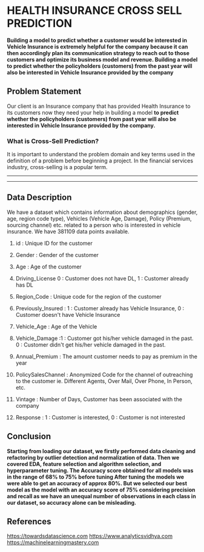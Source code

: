 # HEALTH INSURANCE CROSS SELL PREDICTION


**Building a model to predict whether a customer would be interested in Vehicle Insurance is extremely helpful for the company because it can then accordingly plan its communication strategy to reach out to those customers and optimize its business model and revenue. Building a model to predict whether the policyholders (customers) from the past year will also be interested in Vehicle Insurance provided by the company**

## **Problem Statement**
Our client is an Insurance company that has provided Health Insurance to its customers now they need your help in building a model **to predict whether the policyholders (customers) from past year will also be interested in Vehicle Insurance provided by the company.**

### **What is Cross-Sell Prediction?**


 It is important to understand the problem domain and key terms used in the definition of a problem before beginning a project. In the financial services industry, cross-selling is a popular term.

---
---

## **Data Description**

We have a dataset which contains information about demographics (gender, age, region code type), Vehicles (Vehicle Age, Damage), Policy (Premium, sourcing channel) etc. related to a person who is interested in vehicle insurance. We have 381109 data points available.

1. id :	Unique ID for the customer

2. Gender	: Gender of the customer

3. Age :	Age of the customer

4. Driving_License	0 : Customer does not have DL, 1 : Customer already has DL

5. Region_Code :	Unique code for the region of the customer

6. Previously_Insured	: 1 : Customer already has Vehicle Insurance, 0 : Customer doesn't have Vehicle Insurance

7. Vehicle_Age :	Age of the Vehicle

8. Vehicle_Damage	 :1 : Customer got his/her vehicle damaged in the past. 0 : Customer didn't get his/her vehicle damaged in the past.

9. Annual_Premium	: The amount customer needs to pay as premium in the year

10. PolicySalesChannel :	Anonymized Code for the channel of outreaching to the customer ie. Different Agents, Over Mail, Over Phone, In Person, etc.

11. Vintage :	Number of Days, Customer has been associated with the company

12. Response :	1 : Customer is interested, 0 : Customer is not interested

## **Conclusion**

**Starting from loading our dataset, we firstly performed data cleaning and refactoring by outlier detection and normalization of data. Then we covered EDA, feature selection and algorithm selection, and hyperparameter tuning. The Accuracy score obtained for all models was in the range of 68% to 75% before tuning After tuning the models we were able to get an accuracy of approx 80%. But we selected our best model as the model with an accuracy score of 75% considering precision and recall as we have an unequal number of observations in each class in our dataset, so accuracy alone can be misleading.**

## **References**

https://towardsdatascience.com
https://www.analyticsvidhya.com
https://machinelearningmastery.com
